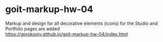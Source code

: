# goit-markup-hw-04
Markup and design for all decorative elements (icons) for the Studio and Portfolio pages are added </br>
https://gprokopiv.github.io/goit-markup-hw-04/index.html
